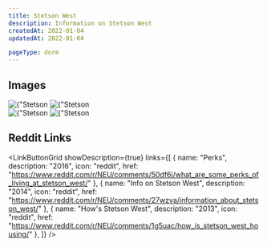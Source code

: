 ```yaml
---
title: Stetson West
description: Information on Stetson West
createdAt: 2022-01-04
updatedAt: 2022-01-04

pageType: dorm
---
```


## Images

<Expandable title="Standard Double" icon="image">
  <div className="grid grid-cols-1 lg:grid-cols-2 gap-base">
    <Image src={"/housing/stetson-west/double1.jpeg"} height={3024} width={4032} quality={50} alt={"Stetson West Double 1"}/>
    <Image src={"/housing/stetson-west/double2.jpeg"} height={3024} width={4032} quality={50} alt={"Stetson West Double 2"}/>
  </div>
</Expandable>

<Expandable title="Hall" icon="image" variant="gray">
  <div className="grid grid-cols-1 lg:grid-cols-2 gap-base">
    <Image src={"/housing/stetson-west/hall1.jpeg"} height={4032} width={3024} quality={50} alt={"Stetson West Hall 1"}/>
    <Image src={"/housing/stetson-west/hall2.jpeg"} height={4032} width={3024} quality={50} alt={"Stetson West Hall 2"}/>
  </div>
</Expandable>

<Expandable title="Videos" icon="video" variant="gray">
  <div className="grid grid-cols-1 gap-base">
    <YoutubeEmbed videoId="5JZtVdhZM18" />
  </div>
</Expandable>

## Reddit Links

<LinkButtonGrid showDescription={true} links={[
{
name: "Perks",
description: "2016",
icon: "reddit",
href: "https://www.reddit.com/r/NEU/comments/50df6i/what_are_some_perks_of_living_at_stetson_west/"
},
{
name: "Info on Stetson West",
description: "2014",
icon: "reddit",
href: "https://www.reddit.com/r/NEU/comments/27wzva/information_about_stetson_west/"
},
{
name: "How's Stetson West",
description: "2013",
icon: "reddit",
href: "https://www.reddit.com/r/NEU/comments/1g5uac/how_is_stetson_west_housing/"
},
]} />
